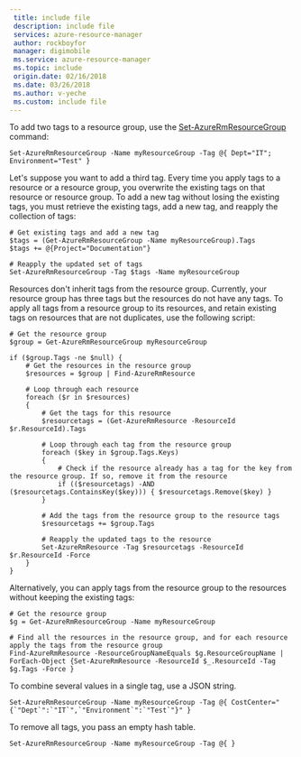 ```yaml
---
 title: include file
 description: include file
 services: azure-resource-manager
 author: rockboyfor
 manager: digimobile
 ms.service: azure-resource-manager
 ms.topic: include
 origin.date: 02/16/2018
 ms.date: 03/26/2018
 ms.author: v-yeche
 ms.custom: include file
---
```


To add two tags to a resource group, use the [Set-AzureRmResourceGroup](https://docs.microsoft.com/powershell/module/azurerm.resources/set-azurermresourcegroup) command:

```azurepowershell-interactive
Set-AzureRmResourceGroup -Name myResourceGroup -Tag @{ Dept="IT"; Environment="Test" }
```

Let's suppose you want to add a third tag. Every time you apply tags to a resource or a resource group, you overwrite the existing tags on that resource or resource group. To add a new tag without losing the existing tags, you must retrieve the existing tags, add a new tag, and reapply the collection of tags:

```azurepowershell-interactive
# Get existing tags and add a new tag
$tags = (Get-AzureRmResourceGroup -Name myResourceGroup).Tags
$tags += @{Project="Documentation"}

# Reapply the updated set of tags 
Set-AzureRmResourceGroup -Tag $tags -Name myResourceGroup
```

Resources don't inherit tags from the resource group. Currently, your resource group has three tags but the resources do not have any tags. To apply all tags from a resource group to its resources, and retain existing tags on resources that are not duplicates, use the following script:

```azurepowershell-interactive
# Get the resource group
$group = Get-AzureRmResourceGroup myResourceGroup

if ($group.Tags -ne $null) {
    # Get the resources in the resource group
    $resources = $group | Find-AzureRmResource

    # Loop through each resource
    foreach ($r in $resources)
    {
        # Get the tags for this resource
        $resourcetags = (Get-AzureRmResource -ResourceId $r.ResourceId).Tags

        # Loop through each tag from the resource group
        foreach ($key in $group.Tags.Keys)
        {
            # Check if the resource already has a tag for the key from the resource group. If so, remove it from the resource
            if (($resourcetags) -AND ($resourcetags.ContainsKey($key))) { $resourcetags.Remove($key) }
        }

        # Add the tags from the resource group to the resource tags
        $resourcetags += $group.Tags

        # Reapply the updated tags to the resource 
        Set-AzureRmResource -Tag $resourcetags -ResourceId $r.ResourceId -Force
    }
}
```

Alternatively, you can apply tags from the resource group to the resources without keeping the existing tags:

```azurepowershell-interactive
# Get the resource group
$g = Get-AzureRmResourceGroup -Name myResourceGroup

# Find all the resources in the resource group, and for each resource apply the tags from the resource group
Find-AzureRmResource -ResourceGroupNameEquals $g.ResourceGroupName | ForEach-Object {Set-AzureRmResource -ResourceId $_.ResourceId -Tag $g.Tags -Force }
```

To combine several values in a single tag, use a JSON string.

```azurepowershell-interactive
Set-AzureRmResourceGroup -Name myResourceGroup -Tag @{ CostCenter="{`"Dept`":`"IT`",`"Environment`":`"Test`"}" }
```

To remove all tags, you pass an empty hash table.

```azurepowershell-interactive
Set-AzureRmResourceGroup -Name myResourceGroup -Tag @{ }
```
<!--ms.date: 03/26/2018-->
